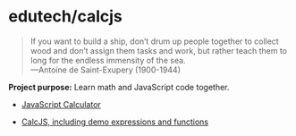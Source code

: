 # edutech/calcjs

> If you want to build a ship, don’t drum up people together to collect wood and don’t assign them tasks and work, but rather teach them to long for the endless immensity of the sea.  
> —Antoine de Saint-Exupery (1900-1944)

__Project purpose:__ Learn math and JavaScript code together.

- [JavaScript Calculator](https://jahoward11.github.com/edutech/calcjs/calcjs0.10.html)

- [CalcJS, including demo expressions and functions](https://jahoward11.github.com/edutech/calcjs/calcjs09-demo.html)
